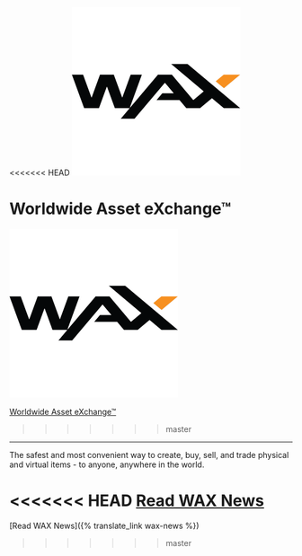 
<<<<<<< HEAD
![WAX](/assets/block-production/waxio.png)

Worldwide Asset eXchange™
=======
[![WAX](/assets/block-production/waxio.png)](https://wax.io)

[Worldwide Asset eXchange™](https://wax.io)
>>>>>>> master
---

The safest and most convenient way to create, buy, sell, and trade physical and virtual items - to anyone, anywhere in the world.

<<<<<<< HEAD
[Read WAX News](https://eosdac.io/eos-news)
=======
[Read WAX News]({% translate_link wax-news %})
>>>>>>> master
